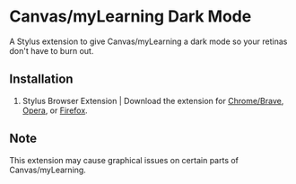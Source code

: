# Canvas/myLearning Dark Mode
A Stylus extension to give Canvas/myLearning a dark mode so your retinas don't have to burn out.

## Installation
1. Stylus Browser Extension | Download the extension for [Chrome/Brave](https://chrome.google.com/webstore/detail/stylus/clngdbkpkpeebahjckkjfobafhncgmne), [Opera](https://addons.opera.com/en-gb/extensions/details/stylus/), or [Firefox](https://addons.mozilla.org/en-US/firefox/addon/styl-us/).

## Note
This extension may cause graphical issues on certain parts of Canvas/myLearning.
